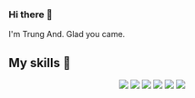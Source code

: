 ### Hi there 👋
I'm Trung And. Glad you came.
## My skills 🚀

<div align="center">
    <a title="html" href="https://www.w3schools.com/html/" target="_blank"><img src="https://img.icons8.com/color/48/000000/html-5.png"/></a>
    <a title="css" href="https://www.w3schools.com/css/" target="_blank"><img src="https://img.icons8.com/color/48/000000/css3.png"/></a>
    <a title="js" href="https://www.w3schools.com/js/" target="_blank"><img src="https://img.icons8.com/color/48/000000/javascript--v2.png"/></a>
    <a title="reactjs" href="https://reactjs.org/" target="_blank"><img src="https://img.icons8.com/ultraviolet/40/000000/react--v1.png"/></a>
    <a title="nodejs" href="https://reactjs.org/" target="_blank"><img src="https://img.icons8.com/color/48/000000/nodejs.png"/></a>
    <a title="java" href="https://www.java.com/en/" target="_blank"><img src="https://img.icons8.com/color/48/000000/sass.png"/></a>
</div>
<div algin="center">
   <a
</div>

